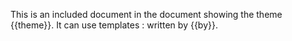 This is an included document in the document showing the theme {{theme}}. It can use templates : written by {{by}}.